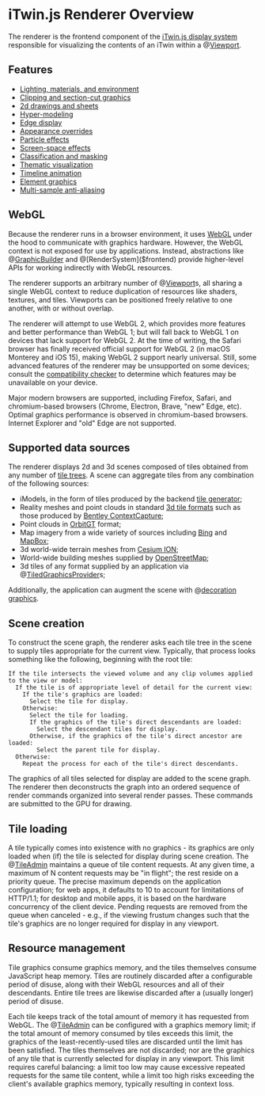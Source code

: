 # iTwin.js Renderer Overview

The renderer is the frontend component of the [iTwin.js display system](./overview.md) responsible for visualizing the contents of an iTwin within a @[Viewport]($core-frontend).

## Features

- [Lighting, materials, and environment](./Lighting.md)
- [Clipping and section-cut graphics](./Clipping.md)
- [2d drawings and sheets](./DrawingsAndSheets.md)
- [Hyper-modeling](./HyperModeling.md)
- [Edge display](./EdgeDisplay.md)
- [Appearance overrides](./SymbologyOverrides.md)
- [Particle effects](./ParticleEffects.md)
- [Screen-space effects](./ScreenSpaceEffects.md)
- [Classification and masking](./Classification.md)
- [Thematic visualization](./ThematicDisplay.md)
- [Timeline animation](./TimelineAnimation.md)
- [Element graphics](./ElementGraphics.md)
- [Multi-sample anti-aliasing](https://en.wikipedia.org/wiki/Multisample_anti-aliasing)

## WebGL

Because the renderer runs in a browser environment, it uses [WebGL](https://www.khronos.org/webgl/) under the hood to communicate with graphics hardware. However, the WebGL context is not exposed for use by applications. Instead, abstractions like @[GraphicBuilder]($frontend) and @[RenderSystem]($frontend) provide higher-level APIs for working indirectly with WebGL resources.

The renderer supports an arbitrary number of @[Viewport]($frontend)s, all sharing a single WebGL context to reduce duplication of resources like shaders, textures, and tiles. Viewports can be positioned freely relative to one another, with or without overlap.

The renderer will attempt to use WebGL 2, which provides more features and better performance than WebGL 1; but will fall back to WebGL 1 on devices that lack support for WebGL 2. At the time of writing, the Safari browser has finally received official support for WebGL 2 (in macOS Monterey and iOS 15), making WebGL 2 support nearly universal. Still, some advanced features of the renderer may be unsupported on some devices; consult the [compatibility checker](https://connect-imodeljscompatibility.bentley.com/) to determine which features may be unavailable on your device.

Major modern browsers are supported, including Firefox, Safari, and chromium-based browsers (Chrome, Electron, Brave, "new" Edge, etc). Optimal graphics performance is observed in chromium-based browsers. Internet Explorer and "old" Edge are not supported.

## Supported data sources

The renderer displays 2d and 3d scenes composed of tiles obtained from any number of [tile trees](./overview.md#tiles). A scene can aggregate tiles from any combination of the following sources:

- iModels, in the form of tiles produced by the backend [tile generator](./backend-overview.md);
- Reality meshes and point clouds in standard [3d tile formats](https://github.com/CesiumGS/3d-tiles) such as those produced by [Bentley ContextCapture](https://www.bentley.com/en/products/product-line/reality-modeling-software/contextcapture);
- Point clouds in [OrbitGT](https://orbitgt.com/) format;
- Map imagery from a wide variety of sources including [Bing](https://www.microsoft.com/en-us/maps) and [MapBox](https://www.mapbox.com/);
- 3d world-wide terrain meshes from [Cesium ION](https://cesium.com/platform/cesium-ion/content/cesium-world-terrain/);
- World-wide building meshes supplied by [OpenStreetMap](https://osmbuildings.org/);
- 3d tiles of any format supplied by an application via @[TiledGraphicsProvider]($frontend)s;

Additionally, the application can augment the scene with @[decoration graphics](../frontend/ViewDecorations.md).

## Scene creation

To construct the scene graph, the renderer asks each tile tree in the scene to supply tiles appropriate for the current view. Typically, that process looks something like the following, beginning with the root tile:

```
If the tile intersects the viewed volume and any clip volumes applied to the view or model:
  If the tile is of appropriate level of detail for the current view:
    If the tile's graphics are loaded:
      Select the tile for display.
    Otherwise:
      Select the tile for loading.
      If the graphics of the tile's direct descendants are loaded:
        Select the descendant tiles for display.
      Otherwise, if the graphics of the tile's direct ancestor are loaded:
        Select the parent tile for display.
  Otherwise:
    Repeat the process for each of the tile's direct descendants.
```

The graphics of all tiles selected for display are added to the scene graph. The renderer then deconstructs the graph into an ordered sequence of render commands organized into several render passes. These commands are submitted to the GPU for drawing.

## Tile loading

A tile typically comes into existence with no graphics - its graphics are only loaded when (if) the tile is selected for display during scene creation. The @[TileAdmin]($frontend) maintains a queue of tile content requests. At any given time, a maximum of N content requests may be "in flight"; the rest reside on a priority queue. The precise maximum depends on the application configuration; for web apps, it defaults to 10 to account for limitations of HTTP/1.1; for desktop and mobile apps, it is based on the hardware concurrency of the client device. Pending requests are removed from the queue when canceled - e.g., if the viewing frustum changes such that the tile's graphics are no longer required for display in any viewport.

## Resource management

Tile graphics consume graphics memory, and the tiles themselves consume JavaScript heap memory. Tiles are routinely discarded after a configurable period of disuse, along with their WebGL resources and all of their descendants. Entire tile trees are likewise discarded after a (usually longer) period of disuse.

Each tile keeps track of the total amount of memory it has requested from WebGL. The @[TileAdmin]($frontend) can be configured with a graphics memory limit; if the total amount of memory consumed by tiles exceeds this limit, the graphics of the least-recently-used tiles are discarded until the limit has been satisfied. The tiles themselves are not discarded; nor are the graphics of any tile that is currently selected for display in any viewport. This limit requires careful balancing: a limit too low may cause excessive repeated requests for the same tile content, while a limit too high risks exceeding the client's available graphics memory, typically resulting in context loss.


